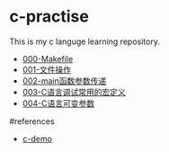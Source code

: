 # c-practise
This is my c languge learning repository.
* [000-Makefile](https://github.com/sunzhongmeng/c-practise/tree/master/000.makefile)
* [001-文件操作](https://github.com/sunzhongmeng/c-practise/tree/master/001.file_operate)
* [002-main函数参数传递](https://github.com/sunzhongmeng/c-practise/tree/master/002.main_function)
* [003-C语言调试常用的宏定义](https://github.com/sunzhongmeng/c-practise/tree/master/003.debug_macro_definitions)
* [004-C语言可变参数](https://github.com/sunzhongmeng/c-practise/tree/master/004.variable_argv)

#references
* [c-demo](https://github.com/c-demo)

